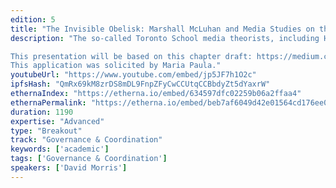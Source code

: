 ```yaml
---
edition: 5
title: "The Invisible Obelisk: Marshall McLuhan and Media Studies on the Blockchain"
description: "The so-called Toronto School media theorists, including Harold Innis, Walter Ong, and, most famously, Marshall McLuhan, pioneered a new way of thinking about media and communication technology. For them, innovations like the telegraph and railroad were not merely faster ways of transmitting the same messages that had ridden horseback a century earlier. Instead, they were fundamental re-fashionings of the core of human life, changing the speed, size, and internal dynamics of society itself.Similar transformative potential has been claimed for blockchain technology, specifically for its ability to create unique, non-duplicable data objects. But little thought has been given to exactly whatkind of transformations we're talking about. The Toronto school gives us tools for thinking about the nature of this pending change in detail, such as McLuhan's work on 'warm and cool' media and Innis' work on 'time binding vs. space binding' media.

This presentation will be based on this chapter draft: https://medium.com/@dzanemorris/the-invisible-obelisk-mcluhan-on-the-blockchain-part-1-70b668c3778e. It will argue that blockchain tech, because it is both digital and durable, is a truly novel sort of media technology. It will explore how it is different from what came before, and consider some implications for the future.
This application was solicited by Maria Paula."
youtubeUrl: "https://www.youtube.com/embed/jp5JF7h1O2c"
ipfsHash: "QmRx69kM8zrDS8mDL9FnpZFyCwCCUtqCCBbdyZt5dYaxrW"
ethernaIndex: "https://etherna.io/embed/634597dfc02259b06a2ffaa4"
ethernaPermalink: "https://etherna.io/embed/beb7af6049d42e01564cd176ee02360492f10c47dff4d31457c3a04390a43881"
duration: 1190
expertise: "Advanced"
type: "Breakout"
track: "Governance & Coordination"
keywords: ['academic']
tags: ['Governance & Coordination']
speakers: ['David Morris']
---
```

